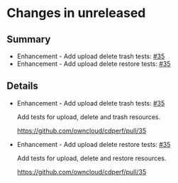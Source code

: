 # Changes in unreleased

## Summary

* Enhancement - Add upload delete trash tests: [#35](https://github.com/owncloud/cdperf/pull/35)
* Enhancement - Add upload delete restore tests: [#35](https://github.com/owncloud/cdperf/pull/35)

## Details

* Enhancement - Add upload delete trash tests: [#35](https://github.com/owncloud/cdperf/pull/35)

   Add tests for upload, delete and trash resources.

   https://github.com/owncloud/cdperf/pull/35

* Enhancement - Add upload delete restore tests: [#35](https://github.com/owncloud/cdperf/pull/35)

   Add tests for upload, delete and restore resources.

   https://github.com/owncloud/cdperf/pull/35
